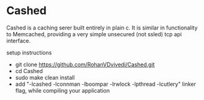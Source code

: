 # Cashed

Cashed is a caching serer built entirely in plain c.
It is similar in functionality to Memcached, providing a very simple unsecured (not ssled) tcp api interface.

setup instructions
 * git clone https://github.com/RohanVDvivedi/Cashed.git
 * cd Cashed
 * sudo make clean install
 * add "-lcashed -lconnman -lboompar -lrwlock -lpthread -lcutlery" linker flag, while compiling your application